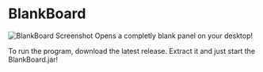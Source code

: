 # BlankBoard
![BlankBoard Screenshot](http://i.imgur.com/p3JUhMD.png)
Opens a completly blank panel on your desktop!

To run the program, download the latest release. Extract it and just start the BlankBoard.jar!
